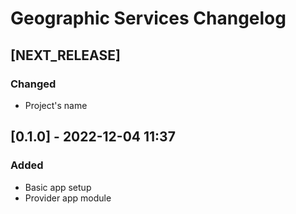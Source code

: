 # Geographic Services Changelog

## [NEXT_RELEASE]

### Changed

   - Project's name

## [0.1.0] - 2022-12-04 11:37

### Added

   - Basic app setup
   - Provider app module

